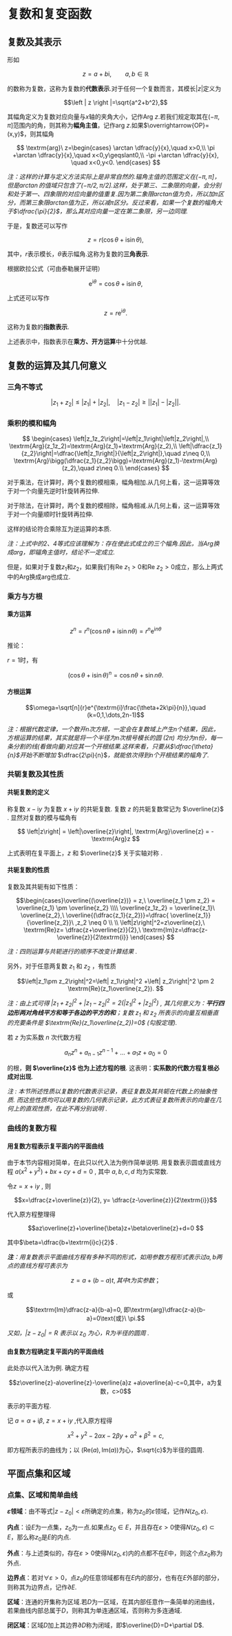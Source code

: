 # 复数和复变函数

## 复数及其表示

形如

$$z=a+b\textrm{i},\qquad a,b\in\mathbb{R}$$

的数称为复数，这称为复数的**代数表示**.对于任何一个复数而言，其模长$\left |z\right|$定义为

$$\left | z \right |=\sqrt{a^2+b^2},$$

其幅角定义为复数对应向量与$x$轴的夹角大小，记作$\textrm{Arg}\ z$.若我们规定取其在$(-\pi,\pi]$范围内的角，则其称为**幅角主值**，记作$\textrm{arg}\ z$.如果$\overrightarrow{OP}=(x,y)$，则其幅角

$$
\textrm{arg}\ z=\begin{cases}
    \arctan \dfrac{y}{x},\quad x>0,\\
    \pi +\arctan \dfrac{y}{x},\quad x<0,y\geqslant0,\\
    -\pi +\arctan \dfrac{y}{x}, \quad x<0,y<0.
\end{cases}
$$

*注：这样的计算与定义方法实际上是非常自然的.辐角主值的范围定义在$(-\pi,\pi]$，但是$\arctan$的值域只包含了$(-\pi/2,\pi/2]$.这样，处于第三、二象限的向量，会分别和处于第一、四象限的对应向量的值重复.因为第二象限arctan值为负，所以加π区分，而第三象限arctan值为正，所以减π区分。反过来看，如果一个复数的幅角大于$\dfrac{\pi}{2}$，那么其对应向量一定在第二象限，另一边同理.*

于是，复数还可以写作

$$
z=r(\cos \theta +\textrm{i}\sin \theta),
$$

其中，$r$表示模长，$\theta$表示幅角.这称为复数的**三角表示**.

根据欧拉公式（可由泰勒展开证明）

$$
\textrm{e}^{\textrm{i}\theta} = \cos \theta+\textrm{i}\sin\theta,
$$

上式还可以写作

$$
z=r\textrm{e}^{\textrm{i}\theta}.
$$

这称为复数的**指数表示**.

上述表示中，指数表示在**乘方、开方运算**中十分优越.

## 复数的运算及其几何意义

### 三角不等式

$$
\left| z_1+z_2\right|\leqslant\left|z_1\right|+\left|z_2\right|,\quad \left| z_1-z_2\right|\geqslant\left|\left|z_1\right|-\left|z_2\right|\right|.
$$

### 乘积的模和幅角

$$
\begin{cases}
    \left|z_1z_2\right|=\left|z_1\right|\left|z_2\right|,\\
    \textrm{Arg}(z_1z_2)=\textrm{Arg}(z_1)+\textrm{Arg}(z_2),\\
    \left|\dfrac{z_1}{z_2}\right|=\dfrac{\left|z_1\right|}{\left|z_2\right|},\quad z\neq 0,\\
    \textrm{Arg}\bigg(\dfrac{z_1}{z_2}\bigg)=\textrm{Arg}(z_1)-\textrm{Arg}(z_2),\quad z\neq 0.\\
\end{cases}
$$

对于乘法，在计算时，两个复数的模相乘，幅角相加.从几何上看，这一运算等效于对一个向量先逆时针旋转再拉伸.

对于除法，在计算时，两个复数的模相除，幅角相减.从几何上看，这一运算等效于对一个向量顺时针旋转再拉伸.

这样的结论符合乘除互为逆运算的本质.

*注：上式中的2、4等式应该理解为：存在使此式成立的三个幅角.因此，当$\textrm{Arg}$换成$\textrm{arg}$，即辐角主值时，结论不一定成立.*

但是，如果对于复数$z_1$和$z_2$，如果我们有$\textrm{Re}\ z_1>0$和$\textrm{Re}\ z_2>0$成立，那么上两式中的$\textrm{Arg}$换成$\textrm{arg}$也成立.

### 乘方与方根

#### 乘方运算

$$z^n=r^n(\cos{n\theta}+\textrm{i}\sin{n\theta})=r^n\textrm{e}^{\textrm{i}n\theta}$$

推论：

$r=1$时，有

$$
(\cos{\theta}+\textrm{i}\sin{\theta})^n=\cos{n\theta}+\sin{n\theta}.
$$

#### 方根运算

$$\omega=\sqrt[n]{r}e^{\textrm{i}\frac{\theta+2k\pi}{n}},\quad (k=0,1,\dots,2n-1)$$

*注：根据代数定律，一个数开$n$次方根，一定会在复数域上产生$n$个结果，因此，方根运算的结果，其实就是将一个半径为$n$次根号模长的圆 ($2\pi$) 均分为n份，每一条分割的线(看做向量)对应其一个开根结果.这样来看，只要从$\dfrac{\theta}{n}$开始不断增加* $\dfrac{2\pi}{n}$*，就能依次得到$n$个开根结果的幅角了.*

### 共轭复数及其性质

#### 共轭复数的定义

称复数 $x-\textrm{i}y$ 为复数 $x+\textrm{i}y$ 的共轭复数. 复数 $z$ 的共轭复数常记为 $\overline{z}$ . 显然对复数的模与幅角有

$$
\left|z\right| = \left|\overline{z}\right|, \textrm{Arg}\overline{z} = - \textrm{Arg}z 
$$ 

上式表明在复平面上，$z$ 和 $\overline{z}$ 关于实轴对称 .

#### 共轭复数的性质

复数及其共轭有如下性质：

$$\begin{cases}\overline{(\overline{z})} = z,\ \overline{z_1 \pm z_2} = \overline{z_1} \pm \overline{z_2} 
\\\\
\overline{z_1z_2} = \overline{z_1}\ \overline{z_2},\ \overline{(\dfrac{z_1}{z_2})}=\dfrac{ \overline{z_1}}{\overline{z_2}}\ ,z_2 \neq 0
\\
\\
\left|z\right|^2=z\overline{z},\ \textrm{Re}z= \dfrac{z+\overline{z}}{2},\ \textrm{Im}z=\dfrac{z-\overline{z}}{2\textrm{i}}
\end{cases}
$$

*注：四则运算与共轭进行的顺序不改变计算结果 .*

另外，对于任意两复数 $z_1$ 和 $z_2$ ，有性质

$$\left|z_1\pm z_2\right|^2=\left| z_1\right|^2 +\left| z_2\right|^2 \pm 2 \textrm{Re}(z_1\overline{z_2}).
$$

*注：由上式可得 $\left|z_1+ z_2\right|^2+\left|z_1- z_2\right|^2=2(\left|z_1\right|^2+\left|z_2\right|^2)$ , 其几何意义为：**平行四边形两对角线平方和等于各边的平方的和**；复数 $z_1$ 和 $z_2$ 所表示的向量互相垂直的充要条件是 $\textrm{Re}(z_1\overline{z_2})=0$ (勾股定理).*

若 $z$ 为实系数 $n$ 次代数方程

$$a_nz^n + a_{n-1}z^{n-1}+ \dots +a_1z+a_0=0$$

的根，**则 $\overline{z}$ 也为上述方程的根**. 这表明：**实系数的代数方程复根必成对出现**.

*注 : 本节所述性质以复数的代数表示记录，表征复数及其共轭在代数上的抽象性质. 而这些性质均可以用复数的几何表示记录，此方式表征复数所表示的向量在几何上的直观性质，在此不再分别说明* .

### 曲线的复数方程

#### 用复数方程表示复平面内的平面曲线

由于本节内容相对简单，在此只以代入法为例作简单说明. 用复数表示圆或直线方程 $a(x^2+y^2)+bx +cy+d=0$ , 其中 $a,b,c,d$ 均为实常数.

令$z=x+\textrm{i}y$ , 则

$$x=\dfrac{z+\overline{z}}{2}, y= \dfrac{z-\overline{z}}{2\textrm{i}}$$

代入原方程整理得

$$az\overline{z}+\overline{\beta}z+\beta\overline{z}+d=0 $$

其中$\beta=\dfrac{b+\textrm{i}c}{2}$ .

***注**：用复数表示平面曲线方程有多种不同的形式，如用参数方程形式表示过$a,b$两点的直线方程可表示为*

$$z=a+(b-a)t,其中t为实参数；$$

或

$$\textrm{Im}\dfrac{z-a}{b-a}=0, 即\textrm{arg}\dfrac{z-a}{b-a}=0\text{或}\ \pi.$$

*又如，$\left|z-z_0\right|=R$ 表示以 $z_0$ 为心，$R$为半径的圆周 .*

#### 由复数方程确定复平面内的平面曲线

此处亦以代入法为例. 确定方程

$$z\overline{z}-a\overline{z}-\overline{a}z +a\overline{a}-c=0,其中，a为复数，c>0$$ 

表示的平面方程.

记 $a=\alpha +\textrm{i}\beta$, $z= x+\textrm{i}y$ ,代入原方程得

$$
x^2+y^2 -2\alpha x -2\beta y +\alpha^2 +\beta^2 = c,
$$

即方程所表示的曲线为；以 $(\textrm{Re}(a),\textrm{Im}(a))$为心，$\sqrt{c}$为半径的圆周. 

## 平面点集和区域

### 点集、区域和简单曲线

**$\varepsilon$领域**：由不等式$\left| z-z_0\right|<\varepsilon$所确定的点集，称为$z_0$的$\varepsilon$领域，记作$N(z_0,\varepsilon)$.

**内点**：设$E$为一点集，$z_0$为一点.如果点$z_0\in E$，并且存在$\varepsilon>0$使得$N(z_0,\varepsilon)\subset E$，那么称$z_0$是$E$的内点.

**外点**：与上述类似的，存在$\varepsilon>0$使得$N(z_0,\varepsilon)$内的点都不在$E$中，则这个点$z_0$称为外点.

**边界点**：若对$\forall \varepsilon>0$，点$z_0$的任意领域都有在$E$内的部分，也有在$E$外部的部分，则称其为边界点，记作$\partial E$.

**区域**：连通的开集称为区域.若$D$为一区域，在其内部任意作一条简单的闭曲线，若果曲线内部总属于$D$，则称其为单连通区域，否则称为多连通域.

**闭区域**：区域$D$加上其边界$\partial D$称为闭域，即$\overline{D}=D+\partial D$.
